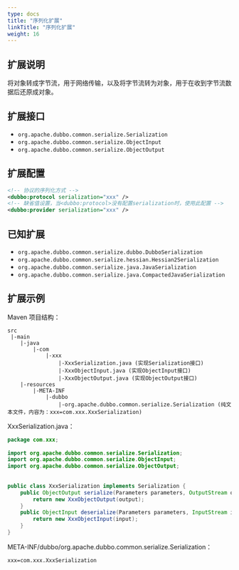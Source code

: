 ```yaml
---
type: docs
title: "序列化扩展"
linkTitle: "序列化扩展"
weight: 16
---
```


## 扩展说明

将对象转成字节流，用于网络传输，以及将字节流转为对象，用于在收到字节流数据后还原成对象。

## 扩展接口

* `org.apache.dubbo.common.serialize.Serialization`
* `org.apache.dubbo.common.serialize.ObjectInput`
* `org.apache.dubbo.common.serialize.ObjectOutput`

## 扩展配置

```xml
<!-- 协议的序列化方式 -->
<dubbo:protocol serialization="xxx" />
<!-- 缺省值设置，当<dubbo:protocol>没有配置serialization时，使用此配置 -->
<dubbo:provider serialization="xxx" />
```

## 已知扩展

* `org.apache.dubbo.common.serialize.dubbo.DubboSerialization`
* `org.apache.dubbo.common.serialize.hessian.Hessian2Serialization`
* `org.apache.dubbo.common.serialize.java.JavaSerialization`
* `org.apache.dubbo.common.serialize.java.CompactedJavaSerialization`

## 扩展示例

Maven 项目结构：

```
src
 |-main
    |-java
        |-com
            |-xxx
                |-XxxSerialization.java (实现Serialization接口)
                |-XxxObjectInput.java (实现ObjectInput接口)
                |-XxxObjectOutput.java (实现ObjectOutput接口)
    |-resources
        |-META-INF
            |-dubbo
                |-org.apache.dubbo.common.serialize.Serialization (纯文本文件，内容为：xxx=com.xxx.XxxSerialization)
```

XxxSerialization.java：

```java
package com.xxx;
 
import org.apache.dubbo.common.serialize.Serialization;
import org.apache.dubbo.common.serialize.ObjectInput;
import org.apache.dubbo.common.serialize.ObjectOutput;
 
 
public class XxxSerialization implements Serialization {
    public ObjectOutput serialize(Parameters parameters, OutputStream output) throws IOException {
        return new XxxObjectOutput(output);
    }
    public ObjectInput deserialize(Parameters parameters, InputStream input) throws IOException {
        return new XxxObjectInput(input);
    }
}
```

META-INF/dubbo/org.apache.dubbo.common.serialize.Serialization：

```properties
xxx=com.xxx.XxxSerialization
```
